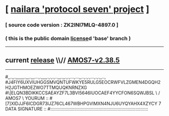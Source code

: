 
# [ [nailara 'protocol seven' project](http://nailara.network/) ]

### [ source code version : ZK2INI7MLQ-4897.0 ]

### ( this is the public domain [license](../license)d 'base' branch )
---
## current [release](https://github.com/nailara-technologies/protocol-7/releases) \\\\// [AMOS7-v2.38.5](https://github.com/nailara-technologies/protocol-7/releases/tag/AMOS7-v2.38.5)
---

#,,.,,.,,,,,,,.,,,.,,,...,.,,,,,.,.,.,..,,,.,,.,.,...,...,,..,.,.,...,.,.,,..,
#J4FIY6UXVIUHGGSMVQNTUFWKYE5RULG5EOCRWFVLZGMEN4DGQH2H2JGTHMOEZWO7TTMQUQKNRNZXG
#\\\|ELQN3BDIKKCCSAEAYZF7L3BVI5646IUOCAEF4YYCFON6SQWJBSL \ / AMOS7 \ YOURUM ::
#\[7]XIDJJF6ICDGR73IJZ76CL467WBHPGVIMXN4NJU6UYQYAHX4XZYCY 7  DATA SIGNATURE ::
#:::::::::::::::::::::::::::::::::::::::::::::::::::::::::::::::::::::::::::::
